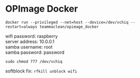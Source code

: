 # OPImage Docker

`docker run --privileged --net=host --device=/dev/vchiq --restart=always teammaclean/opimage_docker`

wifi password: raspberry  
server address: 10.0.0.1  
samba username: root  
samba password: password  

`sudo chmod 777 /dev/vchiq`

softblock fix: `rfkill unblock wifi`